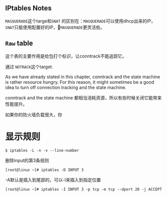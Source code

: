 IPtables Notes
-----


`MASQUERADE`这个targe和`SNAT` 的区别在：`MASQUERADE`可以使用dhcp出来的IP， `SNAT`只能使用配置好的IP，`MASQUERADE`更灵活些。


## `Raw` table
这个表的主要作用是给包打个标识，让conntrack不能追踪它。

通过 `NOTRACK`这个target.


As we have already stated in this chapter, conntrack and the state machine is rather resource hungry. For this reason, it might sometimes be a good idea to turn off connection tracking and the state machine.

conntrack and the state machine 都相当消耗资源，所以有些时候关闭它能带来性能提升。

如果你的防火墙负载很大，你




# 显示规则

```
$ iptables -L -n -v --line-number
```

删除input的第3条规则  
```
[root@linux ~]# iptables -D INPUT 3  
```


-A默认是插入到尾部的，可以-I来插入到指定位置

```
[root@linux ~]# iptables -I INPUT 3 -p tcp -m tcp --dport 20 -j ACCEPT
```